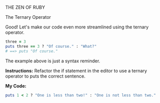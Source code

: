 THE ZEN OF RUBY

The Ternary Operator

Good! Let's make our code even more streamlined using the ternary operator.
```ruby
three = 3
puts three == 3 ? "Of course." : "What?"
# ==> puts "Of course."
```
The example above is just a syntax reminder.

**Instructions:**
Refactor the if statement in the editor to use a ternary operator to puts the correct sentence.

**My Code:**
```ruby
puts 1 < 2 ? "One is less than two!" : "One is not less than two."
```
